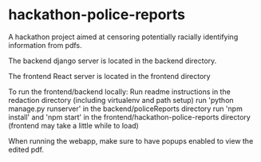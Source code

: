 # hackathon-police-reports

A hackathon project aimed at censoring potentially racially identifying information from pdfs.

The backend django server is located in the backend directory.

The frontend React server is located in the frontend directory

To run the frontend/backend locally:
Run readme instructions in the redaction directory (including virtualenv and path setup)
run 'python manage.py runserver' in the backend/policeReports directory
run 'npm install' and 'npm start' in the frontend/hackathon-police-reports directory (frontend may take a little while to load)

When running the webapp, make sure to have popups enabled to view the edited pdf.
